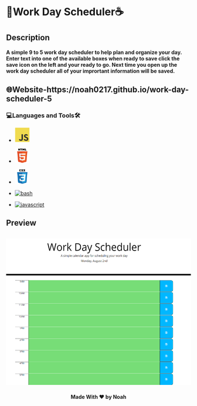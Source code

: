 <h1>📆Work Day Scheduler☕</h1>

<h2>Description<br><h4> A simple 9 to 5 work day scheduler to help plan and organize your day. Enter text into one of the available boxes when ready to save click the save icon on the left and your ready to go. Next time you open up the work day scheduler all of your imprortant information will be saved.
  
<h2>🌐Website-https://noah0217.github.io/work-day-scheduler-5</h2>
  
  <h3 align="left">💻Languages and Tools🛠️</h3>

- <a href="https://developer.mozilla.org/en-US/docs/Web/JavaScript" target="_blank"> <img src="https://raw.githubusercontent.com/devicons/devicon/master/icons/javascript/javascript-original.svg" alt="javascript" width="40" height="40"/> </a> </p>
  
- <a href="https://www.w3.org/html/" target="_blank"> <img src="https://raw.githubusercontent.com/devicons/devicon/master/icons/html5/html5-original-wordmark.svg" alt="html5" width="40" height="40"/> </a>
  
- <a href="https://www.w3schools.com/css/" target="_blank"> <img src="https://raw.githubusercontent.com/devicons/devicon/master/icons/css3/css3-original-wordmark.svg" alt="css3" width="40" height="40"/> </a>
  
- <p align="left"> <a href="https://www.gnu.org/software/bash/" target="_blank"> <img src="https://www.vectorlogo.zone/logos/gnu_bash/gnu_bash-icon.svg" alt="bash" width="40" height="40"/> </a>
  
- <a href="https://code.visualstudio.com/" target="_blank"> <img src="https://upload.wikimedia.org/wikipedia/commons/thumb/9/9a/Visual_Studio_Code_1.35_icon.svg/1200px-Visual_Studio_Code_1.35_icon.svg.png" alt="javascript" width="40" height="40"/> </a> </p>
  
<h2>Preview<h2>
  <img src="https://raw.githubusercontent.com/Noah0217/work-day-scheduler-5/main/assets/images/work-day-scheduler.png" width="1000" height="400"/>

  <h4 align="center">Made With ❤️ by Noah


